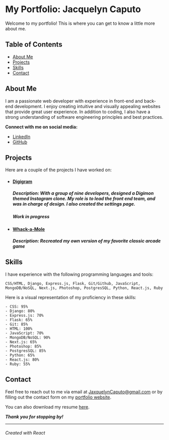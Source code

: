 # My Portfolio: Jacquelyn Caputo

Welcome to my portfolio! This is where you can get to know a little more about me.


## Table of Contents
  - [About Me](#about-me)
  - [Projects](#projects)
  - [Skills](#skills)
  - [Contact](#contact)

## About Me
I am a passionate web developer with experience in front-end and back-end development. I enjoy creating intuitive and visually appealing websites that provide great user experience. In addition to coding, I also have a strong understanding of software engineering principles and best practices.

**Connect with me on social media:**
- [LinkedIn](https://www.linkedin.com/in/jacquelyncaputo)
- [GitHub](https://github.com/jacquelynzc)

## Projects
Here are a couple of the projects I have worked on:


- #### [Digigram](digi-be.netlify.app)
  ##### *Description*: With a group of nine developers, designed a Digimon themed Instagram clone. My role is to lead the front end team, and was in charge of design. I also created the settings page. 
  ##### **Work in progress** 

- #### [Whack-a-Mole](jacquelynzc.github.io/whackamole)
  #####  *Description*: Recreated my own version of my favorite classic arcade game 
## Skills
I have experience with the following programming languages and tools:

```
CSS/HTML, Django, Express.js, Flask, Git/Github, JavaScript, MongoDB/NoSQL, Next.js, Photoshop, PostgresSQL, Python, React.js, Ruby
```
  
Here is a visual representation of my proficiency in these skills:
```
- CSS: 95%
- Django: 80%
- Express.js: 70%
- Flask: 65%
- Git: 85%
- HTML: 100%
- JavaScript: 70%
- MongoDB/NoSQL: 90%
- Next.js: 65%
- Photoshop: 85%
- PostgresSQL: 85%
- Python: 65%
- React.js: 80%
- Ruby: 55%
```

## Contact
Feel free to reach out to me via email at [JaxquelynCaputo@gmail.com](mailto:JaxquelynCaputo@gmail.com) or by filling out the contact form on my [portfolio website](https://www.yourportfolio.com/contact).

You can also download my resume [here](./src/Resume.pdf).

***Thank you for stopping by!***

---

###### *Created with React*